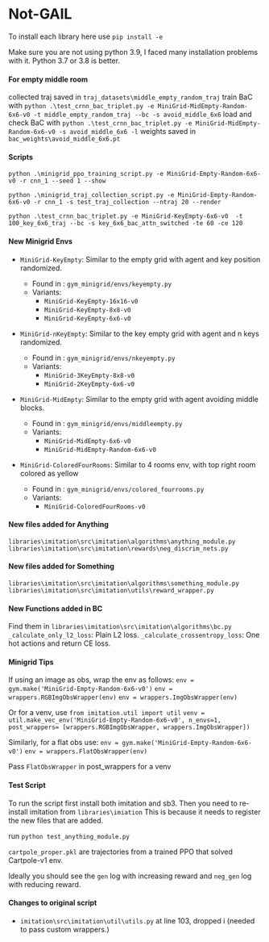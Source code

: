 # Not-GAIL
To install each library here use ``pip install -e``

Make sure you are not using python 3.9, I faced many installation problems with it. Python 3.7 or 3.8 is better.

#### For empty middle room 
collected traj saved in ``traj_datasets\middle_empty_random_traj``
train BaC with ``python .\test_crnn_bac_triplet.py -e MiniGrid-MidEmpty-Random-6x6-v0 -t middle_empty_random_traj --bc -s avoid_middle_6x6``
load and check BaC with ``python .\test_crnn_bac_triplet.py -e MiniGrid-MidEmpty-Random-6x6-v0 -s avoid_middle_6x6 -l``
weights saved in ``bac_weights\avoid_middle_6x6.pt``

#### Scripts

``python .\minigrid_ppo_training_script.py -e MiniGrid-Empty-Random-6x6-v0 -r cnn_1 --seed 1 --show``

``python .\minigrid_traj_collection_script.py -e MiniGrid-Empty-Random-6x6-v0 -r cnn_1 -s test_traj_collection --ntraj 20 --render``

``python .\test_crnn_bac_triplet.py -e MiniGrid-KeyEmpty-6x6-v0  -t 100_key_6x6_traj --bc -s key_6x6_bac_attn_switched -te 60 -ce 120``


#### New Minigrid Envs
* ``MiniGrid-KeyEmpty``: Similar to the empty grid with agent and key position randomized.
    * Found in : ``gym_minigrid/envs/keyempty.py``
    * Variants: 
        * ``MiniGrid-KeyEmpty-16x16-v0``
        * ``MiniGrid-KeyEmpty-8x8-v0``
        * ``MiniGrid-KeyEmpty-6x6-v0``

* ``MiniGrid-nKeyEmpty``: Similar to the key empty grid with agent and n keys randomized.
    * Found in : ``gym_minigrid/envs/nkeyempty.py``
    * Variants: 
        * ``MiniGrid-3KeyEmpty-8x8-v0``
        * ``MiniGrid-2KeyEmpty-6x6-v0``


* ``MiniGrid-MidEmpty``: Similar to the empty grid with agent avoiding middle blocks.
    * Found in : ``gym_minigrid/envs/middleempty.py``
    * Variants: 
        * ``MiniGrid-MidEmpty-6x6-v0``
        * ``MiniGrid-MidEmpty-Random-6x6-v0``

* ``MiniGrid-ColoredFourRooms``: Similar to 4 rooms env, with top right room colored as yellow
    * Found in : ``gym_minigrid/envs/colored_fourrooms.py``
    * Variants: 
        * ``MiniGrid-ColoredFourRooms-v0``





#### New files added for Anything
``libraries\imitation\src\imitation\algorithms\anything_module.py``\
``libraries\imitation\src\imitation\rewards\neg_discrim_nets.py``

#### New files added for Something
``libraries\imitation\src\imitation\algorithms\something_module.py``\
``libraries\imitation\src\imitation\utils\reward_wrapper.py``

#### New Functions added in BC 
Find them in ``libraries\imitation\src\imitation\algorithms\bc.py``
``_calculate_only_l2_loss``: Plain L2 loss.
``_calculate_crossentropy_loss``: One hot actions and return CE loss.


#### Minigrid Tips
If using an image as obs, wrap the env as follows:
``env = gym.make('MiniGrid-Empty-Random-6x6-v0')``
``env = wrappers.RGBImgObsWrapper(env)``
``env = wrappers.ImgObsWrapper(env)``

Or for a venv, use 
``from imitation.util import util`` 
``venv = util.make_vec_env('MiniGrid-Empty-Random-6x6-v0', n_envs=1, post_wrappers= [wrappers.RGBImgObsWrapper, wrappers.ImgObsWrapper])``


Similarly, for a flat obs use: 
``env = gym.make('MiniGrid-Empty-Random-6x6-v0')``
``env = wrappers.FlatObsWrapper(env)``


Pass ``FlatObsWrapper`` in post_wrappers for a venv
#### Test Script
To run the script first install both imitation and sb3.
Then you need to re-install imitation from ``libraries\imiation``
This is because it needs to register the new files that are added.

run ``python test_anything_module.py``

``cartpole_proper.pkl`` are trajectories from a trained PPO that solved Cartpole-v1 env. 

Ideally you should see the ``gen`` log with increasing reward and ``neg_gen`` log with reducing reward. 





#### Changes to original script
* ``imitation\src\imitation\util\utils.py`` at line 103, dropped i (needed to pass custom wrappers.)